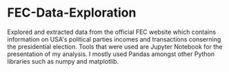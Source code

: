 # FEC-Data-Exploration
Explored and extracted data from the official FEC website which contains information on USA's political parties incomes and transactions conserning the presidential election. 
Tools that were used are Jupyter Notebook for the presentation of my analysis. I mostly used Pandas amongst other Python libraries such as numpy and matplotlib.
